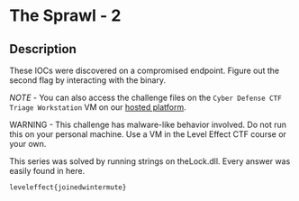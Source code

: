 # The Sprawl - 2

## Description

These IOCs were discovered on a compromised endpoint. Figure out the second flag by interacting with the binary.

*NOTE* - You can also access the challenge files on the `Cyber Defense CTF Triage Workstation` VM on our [hosted platform](https://training.leveleffect.com/courses/f4a9466f-edb0-42ff-bb0e-a95af2b05de5).

WARNING - This challenge has malware-like behavior involved. Do not run this on your personal machine. Use a VM in the Level Effect CTF course or your own. 

This series was solved by running strings on theLock.dll. Every answer was easily found in here.

```
leveleffect{joinedwintermute}
```
